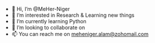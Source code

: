 - 👋 Hi, I’m @MeHer-Niger
- 👀 I’m interested in Research & Learning new things
- 🌱 I’m currently learning Python
- 💞️ I’m looking to collaborate on 
- 📫 You can reach me on meheniger.alam@zohomail.com


